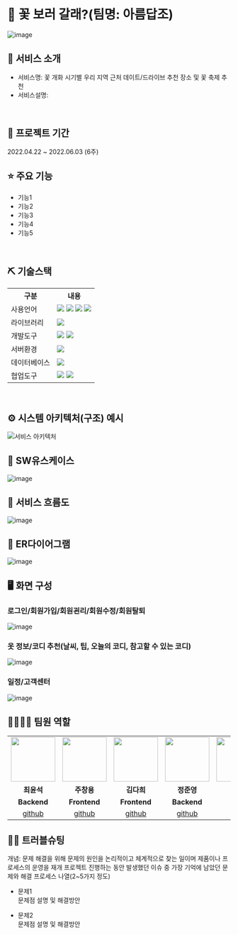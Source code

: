 # 📎 꽃 보러 갈래?(팀명: 아름답조)
![image](https://user-images.githubusercontent.com/25995055/178401309-2a2ffc86-ef45-439b-bfd8-6978312100bc.png)


## 👀 서비스 소개
* 서비스명:  꽃 개화 시기별 우리 지역 근처 데이트/드라이브 추천 장소 및 꽃 축제 추천 
* 서비스설명: 
<br>

## 📅 프로젝트 기간
2022.04.22 ~ 2022.06.03 (6주)
<br>

## ⭐ 주요 기능
* 기능1
* 기능2
* 기능3
* 기능4
* 기능5
<br>

## ⛏ 기술스택
<table>
    <tr>
        <th>구분</th>
        <th>내용</th>
    </tr>
    <tr>
        <td>사용언어</td>
        <td>
            <img src="https://img.shields.io/badge/Java-007396?style=for-the-badge&logo=java&logoColor=white"/>
            <img src="https://img.shields.io/badge/HTML5-E34F26?style=for-the-badge&logo=HTML5&logoColor=white"/>
            <img src="https://img.shields.io/badge/CSS3-1572B6?style=for-the-badge&logo=CSS3&logoColor=white"/>
            <img src="https://img.shields.io/badge/JavaScript-F7DF1E?style=for-the-badge&logo=JavaScript&logoColor=white"/>
        </td>
    </tr>
    <tr>
        <td>라이브러리</td>
        <td>
            <img src="https://img.shields.io/badge/KakaoMap-FFCD00?style=for-the-badge&logo=Kakao&logoColor=white"/>
        </td>
    </tr>
    <tr>
        <td>개발도구</td>
        <td>
            <img src="https://img.shields.io/badge/Eclipse-2C2255?style=for-the-badge&logo=Eclipse&logoColor=white"/>
            <img src="https://img.shields.io/badge/VSCode-007ACC?style=for-the-badge&logo=VisualStudioCode&logoColor=white"/>
        </td>
    </tr>
    <tr>
        <td>서버환경</td>
        <td>
            <img src="https://img.shields.io/badge/Apache Tomcat-D22128?style=for-the-badge&logo=Apache Tomcat&logoColor=white"/>
        </td>
    </tr>
    <tr>
        <td>데이터베이스</td>
        <td>
            <img src="https://img.shields.io/badge/Oracle 11g-F80000?style=for-the-badge&logo=Oracle&logoColor=white"/>
        </td>
    </tr>
    <tr>
        <td>협업도구</td>
        <td>
            <img src="https://img.shields.io/badge/Git-F05032?style=for-the-badge&logo=Git&logoColor=white"/>
            <img src="https://img.shields.io/badge/GitHub-181717?style=for-the-badge&logo=GitHub&logoColor=white"/>
        </td>
    </tr>
</table>


<br>

## ⚙ 시스템 아키텍처(구조) 예시 
![서비스 아키텍처](https://user-images.githubusercontent.com/25995055/169925538-15867bd9-aa0b-42fc-a39b-88981e926e51.png)
<br>

## 📌 SW유스케이스
![image](https://user-images.githubusercontent.com/25995055/178401023-9a015e66-aa6e-4d74-8564-9b1f9d306649.png)
<br>

## 📌 서비스 흐름도
![image](https://user-images.githubusercontent.com/25995055/178401048-d6484bda-a2d7-40e1-998b-2bd195cd9f89.png)
<br>

## 📌 ER다이어그램
![image](https://file.notion.so/f/f/7d517356-a462-4f9c-a48a-f0b048b4f3ab/ea2391e6-d40f-47b9-86ab-a2e5a09fd89b/KakaoTalk_20231005_100111996.png?id=ec2404c4-be0b-4b16-9c5a-c6bdd1b570fb&table=block&spaceId=7d517356-a462-4f9c-a48a-f0b048b4f3ab&expirationTimestamp=1696636800000&signature=G40e0gx5gXUmluQV3QC6ClAyoXK0O_6_RzwGz9nq4Dk&downloadName=KakaoTalk_20231005_100111996.png)
<br>

## 🖥 화면 구성

### 로그인/회원가입/회원괸리/회원수정/회원탈퇴
![image](https://user-images.githubusercontent.com/25995055/178401098-95f15a0e-a2de-415e-83d5-883bb4cb0656.png)
<br>

### 옷 정보/코디 추천(날씨, 팁, 오늘의 코디, 참고할 수 있는 코디)
![image](https://user-images.githubusercontent.com/25995055/178401127-287e6de2-4396-49fc-a107-59c4d5cd55c7.png)
<br>

### 일정/고객센터
![image](https://user-images.githubusercontent.com/25995055/178401150-861f0e93-0f40-4fae-98c1-2099bf513c8d.png)
<br>

## 👨‍👩‍👦‍👦 팀원 역할
<table>
  <tr>
    <td align="center"><img src="https://item.kakaocdn.net/do/fd49574de6581aa2a91d82ff6adb6c0115b3f4e3c2033bfd702a321ec6eda72c" width="100" height="100"/></td>
    <td align="center"><img src="https://mb.ntdtv.kr/assets/uploads/2019/01/Screen-Shot-2019-01-08-at-4.31.55-PM-e1546932545978.png" width="100" height="100"/></td>
    <td align="center"><img src="https://mblogthumb-phinf.pstatic.net/20160127_177/krazymouse_1453865104404DjQIi_PNG/%C4%AB%C4%AB%BF%C0%C7%C1%B7%BB%C1%EE_%B6%F3%C0%CC%BE%F0.png?type=w2" width="100" height="100"/></td>
    <td align="center"><img src="https://i.pinimg.com/236x/ed/bb/53/edbb53d4f6dd710431c1140551404af9.jpg" width="100" height="100"/></td>
    <td align="center"><img src="https://pbs.twimg.com/media/B-n6uPYUUAAZSUx.png" width="100" height="100"/></td>
  </tr>
  <tr>
    <td align="center"><strong>최윤석</strong></td>
    <td align="center"><strong>주창용</strong></td>
    <td align="center"><strong>김다희</strong></td>
    <td align="center"><strong>정준영</strong></td>
  </tr>
  <tr>
    <td align="center"><b>Backend</b></td>
    <td align="center"><b>Frontend</b></td>
    <td align="center"><b>Frontend</b></td>
    <td align="center"><b>Backend</b></td>
  </tr>
  <tr>
    <td align="center"><a href="https://github.com/자신의username작성해주세요" target='_blank'>github</a></td>
    <td align="center"><a href="https://github.com/자신의username작성해주세요" target='_blank'>github</a></td>
    <td align="center"><a href="https://github.com/자신의username작성해주세요" target='_blank'>github</a></td>
    <td align="center"><a href="https://github.com/자신의username작성해주세요" target='_blank'>github</a></td>
  </tr>
</table>

## 🤾‍♂️ 트러블슈팅
개념: 문제 해결을 위해 문제의 원인을 논리적이고 체계적으로 찾는 일이며 제품이나 프로세스의 운영을 재개
프로젝트 진행하는 동안 발생했던 이슈 중 가장 기억에 남았던 문제와 해결 프로세스 나열(2~5가지 정도)
  
* 문제1<br>
 문제점 설명 및 해결방안
 
* 문제2<br>
 문제점 설명 및 해결방안

